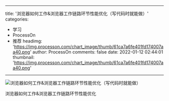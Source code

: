 
---
title: '浏览器如何工作&浏览器工作链路环节性能优化（写代码时就能做）'
categories: 
 - 学习
 - ProcessOn
 - 推荐
headimg: 'https://img.processon.com/chart_image/thumb/61ca7a6fe401fd174007aa40.png'
author: ProcessOn
comments: false
date: 2022-01-12 02:44:01
thumbnail: 'https://img.processon.com/chart_image/thumb/61ca7a6fe401fd174007aa40.png'
---

<div>   
<img class="thumb" alt="浏览器如何工作&浏览器工作链路环节性能优化（写代码时就能做）" src="https://img.processon.com/chart_image/thumb/61ca7a6fe401fd174007aa40.png" referrerpolicy="no-referrer">
<p>浏览器如何工作&浏览器工作链路环节性能优化</p>  
</div>
            